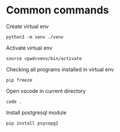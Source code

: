 # Common commands

Create virtual env
```
python3 -m venv ./venv

```

Activate virtual env
```
source <pwd>venv/bin/activate

```

Checking all programs installed in virtual env
```
pip freeze

```

Open vscode in current directory
```
code .

```

Install postgresql module 
```
pip install psycopg2

```
